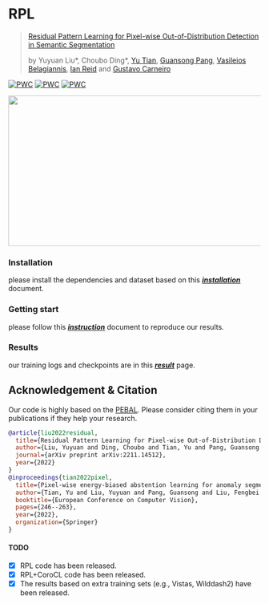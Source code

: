 # RPL
> [Residual Pattern Learning for Pixel-wise Out-of-Distribution Detection in Semantic Segmentation](https://arxiv.org/pdf/2211.14512.pdf)
>
> by Yuyuan Liu*, Choubo Ding*, [Yu Tian](https://yutianyt.com/), [Guansong Pang](https://sites.google.com/site/gspangsite),
> [Vasileios Belagiannis](https://campar.in.tum.de/Main/VasileiosBelagiannis), 
> [Ian Reid](https://cs.adelaide.edu.au/~ianr/) and [Gustavo Carneiro](https://cs.adelaide.edu.au/~carneiro/)
> 
[![PWC](https://img.shields.io/endpoint.svg?url=https://paperswithcode.com/badge/residual-pattern-learning-for-pixel-wise-out/anomaly-detection-on-fishyscapes-1)](https://paperswithcode.com/sota/anomaly-detection-on-fishyscapes-1?p=residual-pattern-learning-for-pixel-wise-out)
[![PWC](https://img.shields.io/endpoint.svg?url=https://paperswithcode.com/badge/residual-pattern-learning-for-pixel-wise-out/anomaly-detection-on-road-anomaly)](https://paperswithcode.com/sota/anomaly-detection-on-road-anomaly?p=residual-pattern-learning-for-pixel-wise-out)
[![PWC](https://img.shields.io/endpoint.svg?url=https://paperswithcode.com/badge/residual-pattern-learning-for-pixel-wise-out/anomaly-detection-on-fishyscapes-l-f)](https://paperswithcode.com/sota/anomaly-detection-on-fishyscapes-l-f?p=residual-pattern-learning-for-pixel-wise-out)

<img src="https://github.com/yyliu01/RPL/assets/102338056/4307ce17-9c44-4e19-82b7-b0508f51ff28.png" width="700" height="300" />

### Installation
please install the dependencies and dataset based on this [***installation***](./docs/installation.md) document.

### Getting start
please follow this [***instruction***](./docs/before_start.md) document to reproduce our results.

### Results
our training logs and checkpoints are in this [***result***](./docs/result.md) page.

## Acknowledgement & Citation 

Our code is highly based on the [PEBAL](https://github.com/tianyu0207/PEBAL). 
Please consider citing them in your publications if they help your research.
```bibtex
@article{liu2022residual,
  title={Residual Pattern Learning for Pixel-wise Out-of-Distribution Detection in Semantic Segmentation},
  author={Liu, Yuyuan and Ding, Choubo and Tian, Yu and Pang, Guansong and Belagiannis, Vasileios and Reid, Ian and Carneiro, Gustavo},
  journal={arXiv preprint arXiv:2211.14512},
  year={2022}
}
@inproceedings{tian2022pixel,
  title={Pixel-wise energy-biased abstention learning for anomaly segmentation on complex urban driving scenes},
  author={Tian, Yu and Liu, Yuyuan and Pang, Guansong and Liu, Fengbei and Chen, Yuanhong and Carneiro, Gustavo},
  booktitle={European Conference on Computer Vision},
  pages={246--263},
  year={2022},
  organization={Springer}
}
```
#### TODO
- [x] RPL code has been released.
- [x] RPL+CoroCL code has been released.
- [x] The results based on extra training sets (e.g., Vistas, Wilddash2) have been released.
